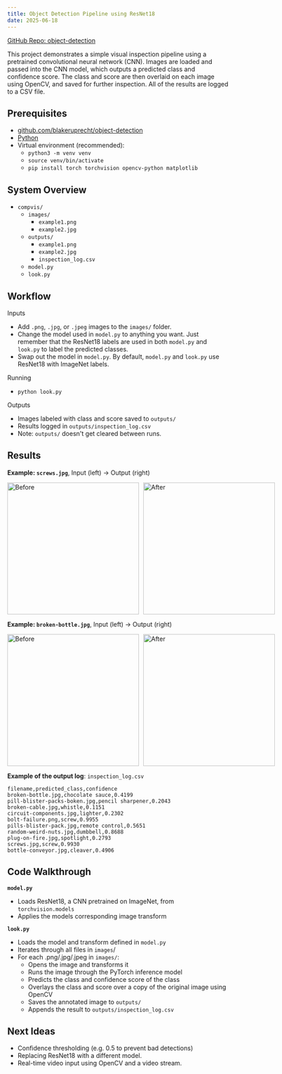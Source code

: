 ```yaml
---
title: Object Detection Pipeline using ResNet18
date: 2025-06-18
---
```

[GitHub Repo: object-detection](https://github.com/blakeruprecht/object-detection) 

This project demonstrates a simple visual inspection pipeline using a pretrained convolutional neural network (CNN). Images are loaded and passed into the CNN model, which outputs a predicted class and confidence score. The class and score are then overlaid on each image using OpenCV, and saved for further inspection. All of the results are logged to a CSV file.

## Prerequisites

- [github.com/blakeruprecht/object-detection](https://github.com/blakeruprecht/object-detection)
- [Python](/python)
- Virtual environment (recommended):
	- `python3 -m venv venv`
	- `source venv/bin/activate`
	- `pip install torch torchvision opencv-python matplotlib`

## System Overview

- `compvis/`
	- `images/`
		- `example1.png`
		- `example2.jpg`
	- `outputs/`
		- `example1.png`
		- `example2.jpg`
		- `inspection_log.csv`
	- `model.py`
	- `look.py`

## Workflow
Inputs
- Add `.png`, `.jpg`, or `.jpeg` images to the `images/` folder.
- Change the model used in `model.py` to anything you want. Just remember that the ResNet18 labels are used in both `model.py` and `look.py` to label the predicted classes.
- Swap out the model in `model.py`. By default, `model.py` and `look.py` use ResNet18 with ImageNet labels.

Running
- `python look.py`

Outputs
- Images labeled with class and score saved to `outputs/`
- Results logged in `outputs/inspection_log.csv`
- Note: `outputs/` doesn't get cleared between runs.

## Results

**Example: `screws.jpg`**, Input (left) → Output (right)
<div style="display: flex; gap: 10px;">
  <img src="/img/screws.jpg" alt="Before" width="300"/>
  <img src="/img/screws-labeled.jpg" alt="After" width="300"/>
</div>

**Example: `broken-bottle.jpg`**, Input (left) → Output (right)
<div style="display: flex; gap: 10px;">
  <img src="/img/broken-bottle.jpg" alt="Before" width="300"/>
  <img src="/img/broken-bottle-labeled.jpg" alt="After" width="300"/>
</div>

**Example of the output log**: `inspection_log.csv`
```
filename,predicted_class,confidence
broken-bottle.jpg,chocolate sauce,0.4199
pill-blister-packs-boken.jpg,pencil sharpener,0.2043
broken-cable.jpg,whistle,0.1151
circuit-components.jpg,lighter,0.2302
bolt-failure.png,screw,0.9955
pills-blister-pack.jpg,remote control,0.5651
random-weird-nuts.jpg,dumbbell,0.8688
plug-on-fire.jpg,spotlight,0.2793
screws.jpg,screw,0.9930
bottle-conveyor.jpg,cleaver,0.4906
```


## Code Walkthrough

**`model.py`**
- Loads ResNet18, a CNN pretrained on ImageNet, from `torchvision.models`
- Applies the models corresponding image transform

**`look.py`**
- Loads the model and transform defined in `model.py`
- Iterates through all files in `images`/
- For each .png/.jpg/.jpeg in `images/`:
	- Opens the image and transforms it
	- Runs the image through the PyTorch inference model
	- Predicts the class and confidence score of the class
	- Overlays the class and score over a copy of the original image using OpenCV
	- Saves the annotated image to `outputs/`
	- Appends the result to `outputs/inspection_log.csv`

## Next Ideas
- Confidence thresholding (e.g. 0.5 to prevent bad detections)
- Replacing ResNet18 with a different model.
- Real-time video input using OpenCV and a video stream.
